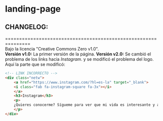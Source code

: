 # landing-page
## CHANGELOG:
===============================================================<br/>
Bajo la licencia "Creative Commons Zero v1.0".<br/>
**Versión v1.0:**
La primer versión de la página.
**Versión v2.0:**
Se cambió el problema de los links hacia _Instagram_.
y se modificó el problema del logo.<br/>
Aquí la parte que se modificó:

```html
<!-- LINK INCORRECTO -->
<div class="netw">
	<a href="https://www.instagram.com/?hl=es-la" target="_blank">
	<i class="fab fa-instagram-square fa-3x"></i>
	</a>
	<h3>Instagram</h3>
	<p>
	¿Quieres conocerme? Sígueme para ver que mi vida es interesante y a veces doy tips de programación ahí.
	</p>
</div>
```
